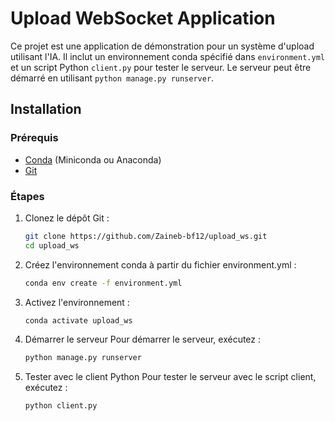 # Upload WebSocket Application

Ce projet est une application de démonstration pour un système d'upload utilisant l'IA. Il inclut un environnement conda spécifié dans `environment.yml` et un script Python `client.py` pour tester le serveur. Le serveur peut être démarré en utilisant `python manage.py runserver`.

## Installation

### Prérequis

- [Conda](https://docs.conda.io/en/latest/miniconda.html) (Miniconda ou Anaconda)
- [Git](https://git-scm.com/)

### Étapes

1. Clonez le dépôt Git :

   ```sh
   git clone https://github.com/Zaineb-bf12/upload_ws.git
   cd upload_ws
2. Créez l'environnement conda à partir du fichier environment.yml :
   ```sh
   conda env create -f environment.yml
3. Activez l'environnement :
   ```sh
   conda activate upload_ws

4. Démarrer le serveur
Pour démarrer le serveur, exécutez :
   ```sh
   python manage.py runserver


5. Tester avec le client Python
Pour tester le serveur avec le script client, exécutez :
   ```sh
   python client.py
